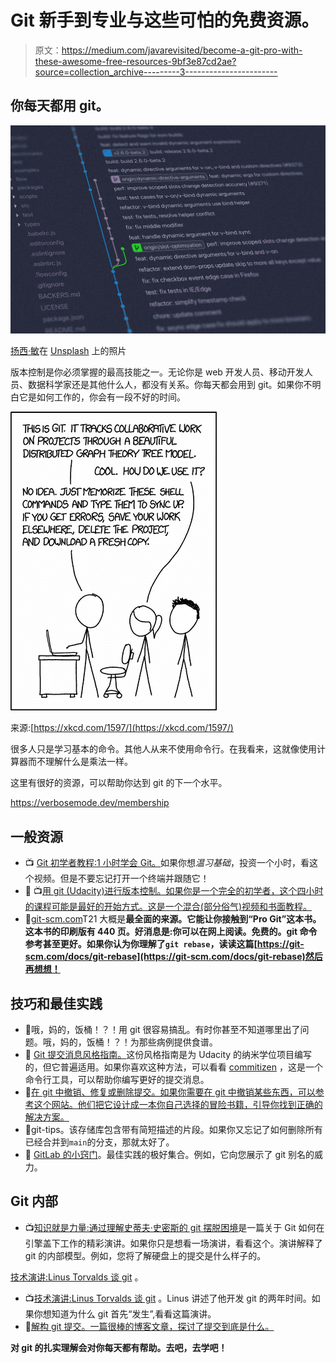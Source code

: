 # Git 新手到专业与这些可怕的免费资源。

> 原文：<https://medium.com/javarevisited/become-a-git-pro-with-these-awesome-free-resources-9bf3e87cd2ae?source=collection_archive---------3----------------------->

## 你每天都用 git。

![](img/55bd50fada12f87c871fbdd5466b54f2.png)

[扬西·敏](https://unsplash.com/@yancymin?utm_source=unsplash&utm_medium=referral&utm_content=creditCopyText)在 [Unsplash](https://unsplash.com/s/photos/git?utm_source=unsplash&utm_medium=referral&utm_content=creditCopyText) 上的照片

版本控制是你必须掌握的最高技能之一。无论你是 web 开发人员、移动开发人员、数据科学家还是其他什么人，都没有关系。你每天都会用到 git。如果你不明白它是如何工作的，你会有一段不好的时间。

![](img/f4e5cfe83b4c0c2e6ef50cbec83166b6.png)

来源:[https://xkcd.com/1597/](https://xkcd.com/1597/)

很多人只是学习基本的命令。其他人从来不使用命令行。在我看来，这就像使用计算器而不理解什么是乘法一样。

这里有很好的资源，可以帮助你达到 git 的下一个水平。

<https://verbosemode.dev/membership>  

## 一般资源

*   📺 [Git 初学者教程:1 小时学会 Git。](https://www.youtube.com/watch?v=8JJ101D3knE)如果你想*温习基础*，投资一个小时，看这个视频。但是不要忘记打开一个终端并跟随它！
*   📄 📺[用 git (Udacity)进行版本控制。如果你是一个完全的初学者，这个四小时的课程可能是最好的开始方式。这是一个混合(部分俗气)视频和书面教程。](https://www.udacity.com/course/version-control-with-git--ud123)
*   📄[git-scm.com](https://git-scm.com)T21 大概是**最全面的来源。它能让你接触到“Pro Git”这本书。这本书的印刷版有 440 页。好消息是:你可以在网上阅读。免费的。git 命令参考甚至更好。如果你认为你理解了`git rebase`，读读这篇[https://git-scm.com/docs/git-rebase](https://git-scm.com/docs/git-rebase)然后再想想！**

## 技巧和最佳实践

*   📄哦，妈的，饭桶！？！用 git 很容易搞乱。有时你甚至不知道哪里出了问题。哦，妈的，饭桶！？！为那些病例提供食谱。
*   📄 [Git 提交消息风格指南。](https://udacity.github.io/git-styleguide/index.html)这份风格指南是为 Udacity 的纳米学位项目编写的，但它普遍适用。如果你喜欢这种方法，可以看看 [commitizen](https://github.com/commitizen/cz-cli) ，这是一个命令行工具，可以帮助你编写更好的提交消息。
*   📄[在 git 中撤销、修复或删除提交。如果你需要在 git 中撤销某些东西，可以参考这个网站。他们把它设计成一本你自己选择的冒险书籍，引导你找到正确的解决方案。](https://sethrobertson.github.io/GitFixUm/fixup.html)
*   📄git-tips。该存储库包含带有简短描述的片段。如果你又忘记了如何删除所有已经合并到`main`的分支，那就太好了。
*   📄 [GitLab 的小窍门](https://about.gitlab.com/blog/2016/12/08/git-tips-and-tricks/)。最佳实践的极好集合。例如，它向您展示了 git 别名的威力。

## Git 内部

*   📺[知识就是力量:通过理解史蒂夫·史密斯的 git 摆脱困境](https://www.youtube.com/watch?v=sevc6668cQ0)是一篇关于 Git 如何在引擎盖下工作的精彩演讲。如果你只是想看一场演讲，看看这个。演讲解释了 git 的内部模型。例如，您将了解硬盘上的提交是什么样子的。

[技术演讲:Linus Torvalds 谈 git](https://www.youtube.com/watch?v=4XpnKHJAok8) 。

*   📺[技术演讲:Linus Torvalds 谈 git](https://www.youtube.com/watch?v=4XpnKHJAok8) 。Linus 讲述了他开发 git 的两年时间。如果你想知道为什么 git 首先“发生”,看看这篇演讲。
*   📄[解构 git 提交。一篇很棒的博客文章，探讨了提交到底是什么。](https://krishnabiradar.com/blogs/deconstructing-a-git-commit/)

**对 git 的扎实理解会对你每天都有帮助。去吧，去学吧！**